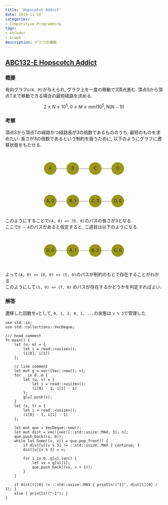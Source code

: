 ```yaml
---
title: 'Hopscotch Addict'
date: 2019-11-18
categories:
- Competitive Programming
tags:
- AtCoder
- Graph
description: グラフの構築
---
```


## [ABC132-E Hopscotch Addict](https://atcoder.jp/contests/abc132/tasks/abc132_e)

### 概要
有向グラフ`G(N, M)`が与えられ, グラフ上を一度の移動で3頂点進む. 頂点Sから頂点Tまで移動できる場合の最短経路を求める.

$$2 \leq N \leq 10^5, 0 \leq M \leq min(10^5, N(N-1))$$

### 考察
頂点Sから頂点Tの経路かつ経路長が3の倍数であるもののうち, 最短のものを求めたい.
長さが3の倍数であるという制約を扱うために, 以下のようにグラフに遷移状態をもたせる.

<div class="graph-wrapper">
  <div class="graph">
    <div class="edge">A</div>
    <div class="node"></div>
    <div class="edge">B</div>
    <div class="node"></div>
    <div class="edge">C</div>
    <div class="node"></div>
    <div class="edge">D</div>
  </div>
</div>

<div>
  <div class="graph">
    <div class="edge">A, 0</div>
    <div class="node"></div>
    <div class="edge">B, 1</div>
    <div class="node"></div>
    <div class="edge">C, 2</div>
    <div class="node"></div>
    <div class="edge">D, 0</div>
  </div>
</div>

このようにすることで`(A, 0) => (D, 0)`のパスの長さが3となる.  
ここで`D → A`のパスがあると仮定すると, 二週目は以下のようになる.

<div class="graph-wrapper">
  <div class="graph">
    <div class="edge">D, 0</div>
    <div class="node"></div>
    <div class="edge">A, 1</div>
    <div class="node"></div>
    <div class="edge">B, 2</div>
    <div class="node"></div>
    <div class="edge">C, 0</div>
  </div>
</div>

よって`(A, 0) => (D, 0) => (C, 0)`のパスが制約のもとで存在することがわかる.  
このようにして`(S, 0) => (T, 0)` のパスが存在するかどうかを判定すればよい.

### 解答
遷移した回数を`v`として, `0, 1, 2, 0, 1, ...`の状態は `v % 3`で管理した.

```rust[class="line-numbers"][data-file="e.rs"]
use std::io;
use std::collections::VecDeque;

/// head comment
fn main() {
    let (n, m) = {
        let i = read::<usize>();
        (i[0], i[1])
    };

    // line comment
    let mut g = vec![Vec::new(); n];
    for _ in 0..m {
        let (u, v) = {
            let i = read::<usize>();
            (i[0] - 1, i[1] - 1)
        };
        g[u].push(v);
    }
    let (s, t) = {
        let i = read::<usize>();
        (i[0] - 1, i[1] - 1)
    };

    let mut que = VecDeque::new();
    let mut dist = vec![vec![::std::usize::MAX; 3]; n];
    que.push_back((s, 0));
    while let Some((u, v)) = que.pop_front() {
        if dist[u][v % 3] != ::std::usize::MAX { continue; }
        dist[u][v % 3] = v;

        for i in 0..g[u].len() {
            let vv = g[u][i];
            que.push_back((vv, v + 1));
        }
    }

    if dist[t][0] != ::std::usize::MAX { println!("{}", dist[t][0] / 3); }
    else { println!("-1"); }
}
```

<style>
.graph-wrapper {
  display: flex;
  flex-wrap: wrap;
  justify-content: space-around;
}

.graph {
  margin: 2rem 0;
  font-size: 0.8rem;
  display: flex;
  justify-content: center;
}

.graph .edge {
  position: relative;
  z-index: 0;
  background: #98971a;
  width: 2.5rem;
  height: 2.5rem;
  border-radius: 50%;
  text-align: center;
  line-height: 2.5rem;
}

.graph .node {
  position: relative;
  width: 2rem;
  height: 1.2rem;
  border-bottom: 1.5px solid #7c6f64;
  text-align: center;
}
</style>
